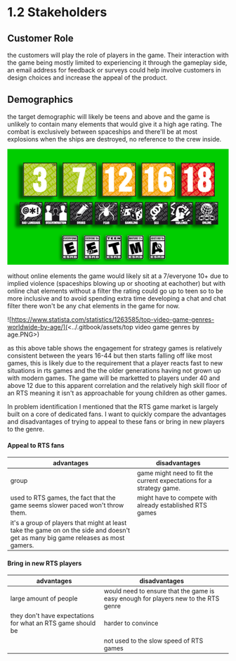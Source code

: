 # 1.2 Stakeholders

## Customer Role

the customers will play the role of players in the game. Their interaction with the game being mostly limited to experiencing it through the gameplay side, an email address for feedback or surveys could help involve customers in design choices and increase the appeal of the product.

## Demographics

the target demographic will likely be teens and above and the game is unlikely to contain many elements that would give it a high age rating. The combat is exclusively between spaceships and there'll be at most explosions when the ships are destroyed, no reference to the crew inside.

![PEGI and ESRB age rating systems for video games.](../.gitbook/assets/image.png)

without online elements the game would likely sit at a 7/everyone 10+ due to implied violence (spaceships blowing up or shooting at eachother) but with online chat elements without a filter the rating could go up to teen so to be more inclusive and to avoid spending extra time developing a chat and chat filter there won't be any chat elements in the game for now.

![https://www.statista.com/statistics/1263585/top-video-game-genres-worldwide-by-age/](<../.gitbook/assets/top video game genres by age.PNG>)

as this above table shows the engagement for strategy games is relatively consistent between the years 16-44 but then starts falling off like most games, this is likely due to the requirement that a player reacts fast to new situations in rts games and the the older generations having not grown up with modern games. The game will be marketted to players under 40 and above 12 due to this apparent correlation and the relatively high skill floor of an RTS meaning it isn't as approachable for young children as other games.

In problem identification I mentioned that the RTS game market is largely built on a core of dedicated fans. I want to quickly compare the advantages and disadvantages of trying to appeal to these fans or bring in new players to the genre.

#### Appeal to RTS fans

| advantages                                                                                                                         | disadvantages                                                        |   |
| ---------------------------------------------------------------------------------------------------------------------------------- | -------------------------------------------------------------------- | - |
| group                                                                                                                              | game might need to fit the current expectations for a strategy game. |   |
| used to RTS games, the fact that the game seems slower paced won't throw them.                                                     | might have to compete with already established RTS games             |   |
| it's a group of players that might at least take the game on on the side and doesn't get as many big game releases as most gamers. |                                                                      |   |

#### Bring in new RTS players

| advantages                                                  | disadvantages                                                                      |   |
| ----------------------------------------------------------- | ---------------------------------------------------------------------------------- | - |
| large amount of people                                      | would need to ensure that the game is easy enough for players new to the RTS genre |   |
| they don't have expectations for what an RTS game should be | harder to convince                                                                 |   |
|                                                             | not used to the slow speed of RTS games                                            |   |
